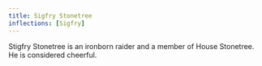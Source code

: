 ```yaml
---
title: Sigfry Stonetree
inflections: [Sigfry]
---
```


Stigfry Stonetree is an ironborn raider and a member of House Stonetree. He is considered cheerful.


